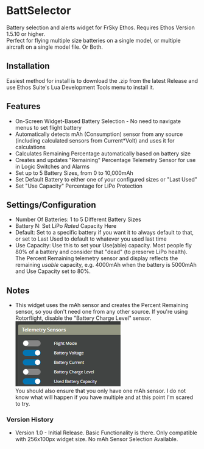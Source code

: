 # BattSelector
Battery selection and alerts widget for FrSky Ethos.  Requires Ethos Version 1.5.10 or higher.<br>
Perfect for flying multiple size batteries on a single model, or multiple aircraft on a single model file. Or Both.

## Installation
Easiest method for install is to download the .zip from the latest Release and use Ethos Suite's Lua Development Tools menu to install it.<br>

## Features
  - On-Screen Widget-Based Battery Selection - No need to navigate menus to set flight battery<br>
  - Automatically detects mAh (Consumption) sensor from any source (including calculated sensors from Current*Volt) and uses it for calculations
  - Calculates Remaining Percentage automatically based on battery size<br>
  - Creates and updates "Remaining" Percentage Telemetry Sensor for use in Logic Switches and Alarms<br>
  - Set up to 5 Battery Sizes, from 0 to 10,000mAh<br>
  - Set Default Battery to either one of your configured sizes or "Last Used"<br>
  - Set "Use Capacity" Percentage for LiPo Protection

## Settings/Configuration
  - Number Of Batteries: 1 to 5 Different Battery Sizes<br>
  - Battery N: Set LiPo _Rated_ Capacity Here<br>
  - Default: Set to a specific battery if you want it to always default to that, or set to Last Used to default to whatever you used last time<br>
  - Use Capacity: Use this to set your Use(able) capacity.  Most people fly 80% of a battery and consider that "dead" (to preserve LiPo health).  The Percent Remaining telemetry sensor and display reflects the remaining _usable_ capacity, e.g. 4000mAh when the battery is 5000mAh and Use Capacity set to 80%.

## Notes
  - This widget uses the mAh sensor and creates the Percent Remaining sensor, so you don't need one from any other source. If you're using Rotorflight, disable the "Battery Charge Level" sensor.<br>
  ![](https://github.com/BladeScraper-Designs/Ethos_BattSelector/blob/main/img/RotorflightFuel.png?raw=true)<br>
  You should also ensure that you only have one mAh sensor.  I do not know what will happen if you have multiple and at this point I'm scared to try.
  

### Version History
  - Version 1.0 - Initial Release.  Basic Functionality is there.  Only compatible with 256x100px widget size.  No mAh Sensor Selection Available.

